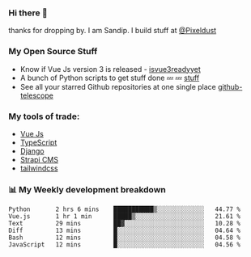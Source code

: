 ### Hi there 👋

thanks for dropping by.
I am Sandip. I build stuff at [@Pixeldust](github.com/pixeldust-in/)

###  **My Open Source Stuff**

 - Know if Vue Js version 3 is released -  [isvue3readyyet](https://github.com/sandiprb/isvue3readyyet)
 - A bunch of Python scripts to get stuff done 💤 💤 [stuff](https://github.com/sandiprb/stuff)
 - See all your starred Github repositories at one single place [github-telescope](https://github.com/sandiprb/github-telescope)



###  **My tools of trade:**
 - [Vue Js](https://github.com/vuejs/vue/)
 - [TypeScript](https://github.com/microsoft/TypeScript)
 - [Django](github.com/django/django)
 - [Strapi CMS](github.com/strapi/strapi)
 - [tailwindcss](https://github.com/tailwindlabs/tailwindcss)


###  📊 **My Weekly development breakdown**
<!--START_SECTION:waka-->

```text
Python       2 hrs 6 mins    ███████████▒░░░░░░░░░░░░░   44.77 %
Vue.js       1 hr 1 min      █████▒░░░░░░░░░░░░░░░░░░░   21.61 %
Text         29 mins         ██▓░░░░░░░░░░░░░░░░░░░░░░   10.28 %
Diff         13 mins         █░░░░░░░░░░░░░░░░░░░░░░░░   04.64 %
Bash         12 mins         █░░░░░░░░░░░░░░░░░░░░░░░░   04.58 %
JavaScript   12 mins         █░░░░░░░░░░░░░░░░░░░░░░░░   04.56 %
```

<!--END_SECTION:waka-->
